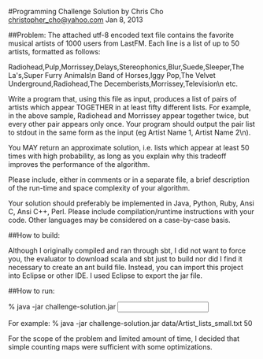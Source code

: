 #Programming Challenge Solution
by Chris Cho <christopher_cho@yahoo.com>
Jan 8, 2013

##Problem:
The attached utf-8 encoded text file contains the favorite musical artists of 
1000 users from LastFM. Each line is a list of up to 50 artists, formatted as follows:
 
Radiohead,Pulp,Morrissey,Delays,Stereophonics,Blur,Suede,Sleeper,The La's,Super 
Furry Animals\n Band of Horses,Iggy Pop,The Velvet Underground,Radiohead,The 
Decemberists,Morrissey,Television\n
etc.
 
Write a program that, using this file as input, produces a list of pairs of 
artists which appear TOGETHER in at least fifty different lists. For example, in
the above sample, Radiohead and Morrissey appear together twice, but every other
pair appears only once. Your program should output the pair list to stdout in 
the same form as the input (eg Artist Name 1, Artist Name 2\n).
 
You MAY return an approximate solution, i.e. lists which appear at least 50 times 
with high probability, as long as you explain why this tradeoff improves the
performance of the algorithm.
 
Please include, either in comments or in a separate file, a brief description of
the run-time and space complexity of your algorithm.
 
Your solution should preferably be implemented in Java, Python, Ruby, Ansi C, Ansi
C++, Perl. Please include compilation/runtime instructions with your code. Other
languages may be considered on a case-by-case basis.


##How to build:

Although I originally compiled and ran through sbt, I did not want to force you,
the evaluator to download scala and sbt just to build nor did I find it 
necessary to create an ant build file. Instead, you can import this project into
Eclipse or other IDE. I used Eclipse to export the jar file.

##How to run:

% java -jar challenge-solution.jar <input file> <minimum occurrences>

For example: 
% java -jar challenge-solution.jar data/Artist_lists_small.txt 50


For the scope of the problem and limited amount of time, I decided that simple 
counting maps were sufficient with some optimizations.
